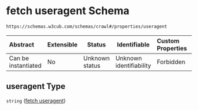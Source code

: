# fetch useragent Schema

```txt
https://schemas.w3cub.com/schemas/crawl#/properties/useragent
```




| Abstract            | Extensible | Status         | Identifiable            | Custom Properties | Additional Properties | Access Restrictions | Defined In                                                                   |
| :------------------ | ---------- | -------------- | ----------------------- | :---------------- | --------------------- | ------------------- | ---------------------------------------------------------------------------- |
| Can be instantiated | No         | Unknown status | Unknown identifiability | Forbidden         | Allowed               | none                | [crawl.schema.json\*](../generated/crawl.schema.json "open original schema") |

## useragent Type

`string` ([fetch useragent](crawl-properties-fetch-useragent.md))
